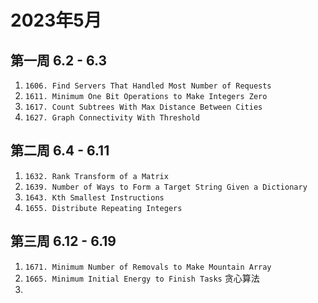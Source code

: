 # 2023年5月

## 第一周 6.2 - 6.3

1. `1606. Find Servers That Handled Most Number of Requests`
2. `1611. Minimum One Bit Operations to Make Integers Zero`
3. `1617. Count Subtrees With Max Distance Between Cities`
4. `1627. Graph Connectivity With Threshold`


## 第二周 6.4 - 6.11
1. `1632. Rank Transform of a Matrix`
2. `1639. Number of Ways to Form a Target String Given a Dictionary`
3. `1643. Kth Smallest Instructions`
4. `1655. Distribute Repeating Integers`

## 第三周 6.12 - 6.19
1. `1671. Minimum Number of Removals to Make Mountain Array`
2. `1665. Minimum Initial Energy to Finish Tasks` 贪心算法
3. 